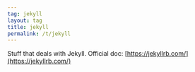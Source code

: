 ```yaml
---
tag: jekyll
layout: tag
title: jekyll
permalink: /t/jekyll
---
```


Stuff that deals with Jekyll. Official doc: [https://jekyllrb.com/](https://jekyllrb.com/)